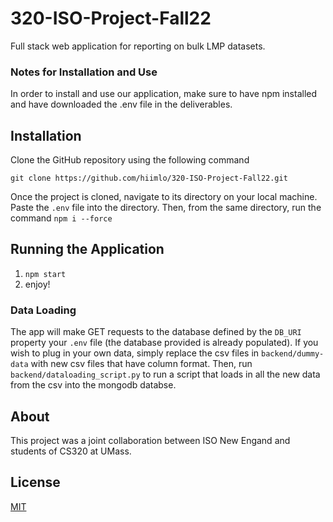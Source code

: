 # 320-ISO-Project-Fall22
Full stack web application for reporting on bulk LMP datasets.


### Notes for Installation and Use
In order to install and use our application, make sure to have npm installed and have downloaded the .env  file in the deliverables.

## Installation 
Clone the GitHub repository using the following command

	git clone https://github.com/hiimlo/320-ISO-Project-Fall22.git

Once the project is cloned, navigate to its directory on your local machine. Paste the `.env` file into the directory.
Then, from the same directory, run the command `npm i --force`



## Running the Application
1. `npm start`
2. enjoy!

### Data Loading
The app will make GET requests to the database defined by the `DB_URI` property your `.env` file (the database provided is already populated). If you wish to plug in your own data, simply replace the csv files in `backend/dummy-data` with new csv files that have column format. Then, run `backend/dataloading_script.py` to run a script that loads in all the new data from the csv into the mongodb databse.

## About
This project was a joint collaboration between ISO New Engand and students of CS320 at UMass.


## License

[MIT](https://choosealicense.com/licenses/mit/)
